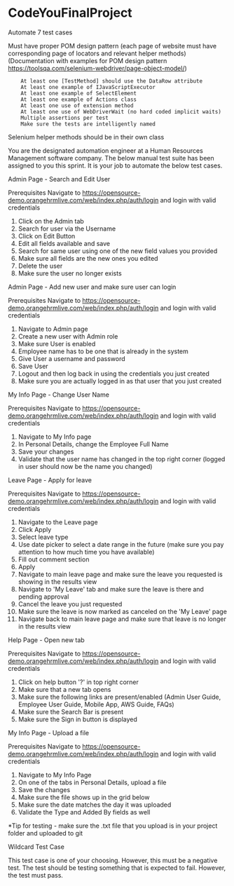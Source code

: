 # CodeYouFinalProject

Automate 7 test cases

Must have proper POM design pattern (each page of website must have corresponding page of locators and relevant helper methods)
(Documentation with examples for POM design pattern https://toolsqa.com/selenium-webdriver/page-object-model/)

		At least one [TestMethod] should use the DataRow attribute
		At least one example of IJavaScriptExecutor
		At least one example of SelectElement
		At least one example of Actions class
		At least one use of extension method
		At least one use of WebDriverWait (no hard coded implicit waits)
		Multiple assertions per test
		Make sure the tests are intelligently named

Selenium helper methods should be in their own class

You are the designated automation engineer at a Human Resources Management software company. The below manual test suite has been assigned to you this sprint. It is your job to automate the below test cases. 

Admin Page - Search and Edit User

Prerequisites 
Navigate to https://opensource-demo.orangehrmlive.com/web/index.php/auth/login and login with valid credentials

1) Click on the Admin tab
2) Search for user via the Username
3) Click on Edit Button
4) Edit all fields available and save
5) Search for same user using one of the new field values you provided
6) Make sure all fields are the new ones you edited 
6) Delete the user
7) Make sure the user no longer exists

Admin Page - Add new user and make sure user can login

Prerequisites 
Navigate to https://opensource-demo.orangehrmlive.com/web/index.php/auth/login and login with valid credentials

1) Navigate to Admin page
2) Create a new user with Admin role
3) Make sure User is enabled
4) Employee name has to be one that is already in the system
5) Give User a username and password
6) Save User
7) Logout and then log back in using the credentials you just created
8) Make sure you are actually logged in as that user that you just created

My Info Page - Change User Name

Prerequisites 
Navigate to https://opensource-demo.orangehrmlive.com/web/index.php/auth/login
 and login with valid credentials

1) Navigate to My Info page
2) In Personal Details, change the Employee Full Name
3) Save your changes
4) Validate that the user name has changed in the top right corner (logged in user should now be the name you changed)

Leave Page - Apply for leave

Prerequisites 
Navigate to https://opensource-demo.orangehrmlive.com/web/index.php/auth/login and login with valid credentials

1) Navigate to the Leave page
2) Click Apply
3) Select leave type 
4) Use date picker to select a date range in the future (make sure you pay attention to how much time you have available)
5) Fill out comment section
6) Apply
7) Navigate to main leave page and make sure the leave you requested is showing in the results view
8) Navigate to 'My Leave' tab and make sure the leave is there and pending approval
9) Cancel the leave you just requested
10) Make sure the leave is now marked as canceled on the 'My Leave' page
11) Navigate back to main leave page and make sure that leave is no longer in the results view

Help Page - Open new tab

Prerequisites 
Navigate to https://opensource-demo.orangehrmlive.com/web/index.php/auth/login and login with valid credentials

1) Click on help button '?' in top right corner
2) Make sure that a new tab opens 
3) Make sure the following links are present/enabled (Admin User Guide, Employee User Guide, Mobile App, AWS Guide, FAQs)
3) Make sure the Search Bar is present
4) Make sure the Sign in button is displayed

 My Info Page - Upload a file

Prerequisites 
Navigate to https://opensource-demo.orangehrmlive.com/web/index.php/auth/login and login with valid credentials

1) Navigate to My Info Page
2) On one of the tabs in Personal Details, upload a file
3) Save the changes
4) Make sure the file shows up in the grid below
5) Make sure the date matches the day it was uploaded
6) Validate the Type and Added By fields as well

*Tip for testing - make sure the .txt file that you upload is in your project folder and uploaded to git



Wildcard Test Case

This test case is one of your choosing. However, this must be a negative test. The test should be testing something that is expected to fail. However, the test must pass. 
